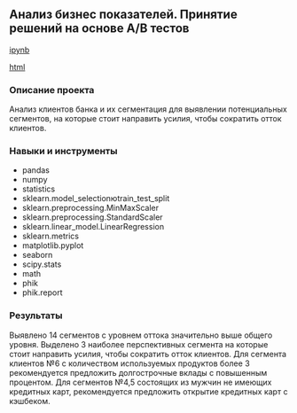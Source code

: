 ##  Анализ бизнес показателей. Принятие решений на основе А/В тестов

[ipynb](https://github.com/Roman-K11/Portfolio/blob/d4620f0a4746736708d6107508eca5ddf2a425dc/AB-test/AB-test.ipynb)

[html](https://rawcdn.githack.com/Roman-K11/Portfolio/34d7c3334b13c9926f55a812030cae0689c7d6d1/AB-test/AB-test.html)

### Описание проекта
Анализ клиентов банка и их сегментация для выявлении потенциальных сегментов, на которые стоит направить усилия, чтобы сократить отток клиентов.

### Навыки и инструменты
- pandas
- numpy
- statistics
- sklearn.model_selectionюtrain_test_split
- sklearn.preprocessing.MinMaxScaler
- sklearn.preprocessing.StandardScaler
- sklearn.linear_model.LinearRegression
- sklearn.metrics
- matplotlib.pyplot
- seaborn
- scipy.stats
- math
- phik
- phik.report

### Результаты
Выявлено 14 сегментов с уровнем оттока значительно выше общего уровня. Выделено 3 наиболее перспективных сегмента на которые стоит направить усилия, чтобы сократить отток клиентов. Для сегмента клиентов №6 с количеством используемых продуктов более 3 рекомендуется предложить долгострочные вклады с повышенным процентом. Для сегментов №4,5 состоящих из мужчин не имеющих кредитных карт, рекомендуется предложить открытие кредитных карт с кэшбеком.
